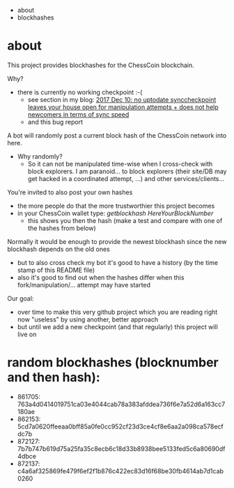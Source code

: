 * about
* blockhashes


# about
This project provides blockhashes for the ChessCoin blockchain.

Why?
* there is currently no working checkpoint :-(
  * see section in my blog: [2017 Dec 10: no uptodate synccheckpoint leaves your house open for manipulation attempts + does not help newcomers in terms of sync speed](https://github.com/chess-fan/thoughts)
  * and this bug report


A bot will randomly post a current block hash of the ChessCoin network into here.
* Why randomly?
  * So it can not be manipulated time-wise when I cross-check with block explorers. I am paranoid... to block explorers (their site/DB may get hacked in a coordinated attempt, ...) and other services/clients...

You're invited to also post your own hashes
* the more people do that the more trustworthier this project becomes
* in your ChessCoin wallet type: _getblockhash HereYourBlockNumber_
  * this shows you then the hash (make a test and compare with one of the hashes from below)

Normally it would be enough to provide the newest blockhash since the new blockhash depends on the old ones
* but to also cross check my bot it's good to have a history (by the time stamp of this README file)
* also it's good to find out when the hashes differ when this fork/manipulation/... attempt may have started

Our goal:
* over time to make this very github project which you are reading right now "useless" by using another, better approach
* but until we add a new checkpoint (and that regularly) this project will live on

# random blockhashes (blocknumber and then hash):
* 861705: 763a4d0414019751ca03e4044cab78a383afddea736f6e7a52d6a163cc7180ae
* 862153: 5cd7a0620ffeeaa0bff85a0fe0cc952cf23d3ce4cf8e6aa2a098ca578ecfdc7b
* 872127: 7b7b747b619d75a25fa35c8ecb6c18d33b8938bee5133fed5c6a80690df4dbce
* 872137: c4a6af325869fe479f6ef2f1b876c422ec83d16f68be30fb4614ab7d1cab0260
